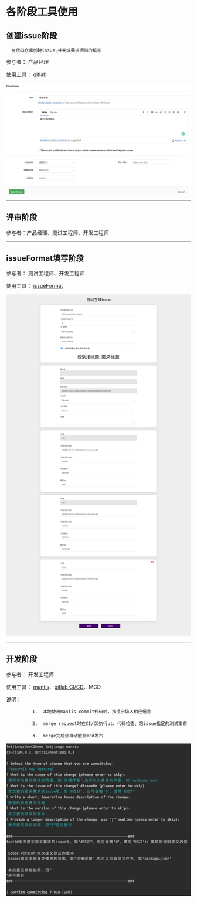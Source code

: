 # 各阶段工具使用

## 创建issue阶段
      在代码仓库创建issue,并完成需求明细的填写
参与者： 产品经理
    
使用工具： gitlab

![img](../.vuepress/public/newIssue.png)

---
## 评审阶段
   
 参与者：产品经理、测试工程师、开发工程师

---
## issueFormat填写阶段
    
参与者： 测试工程师、开发工程师
   
 使用工具： [issueFormat](../issueFormat/introduction.md)
   
 ![img](../.vuepress/public/issueF.png)
 
---
## 开发阶段
   
 参与者： 开发工程师
   
 使用工具： [mantis](../mantis/introduction.md)、[gitlab CI/CD](../CI/introduction.md)、MCD
  
  说明：
```
          1.  本地使用mantis commit代码时，按提示填入相应信息

          2.  merge request时在CI/CD执行ut、代码检查、跑issue指定的测试案例

          3.  merge完成会自动触发mcd发布
```
![img](../.vuepress/public/command.jpg)

